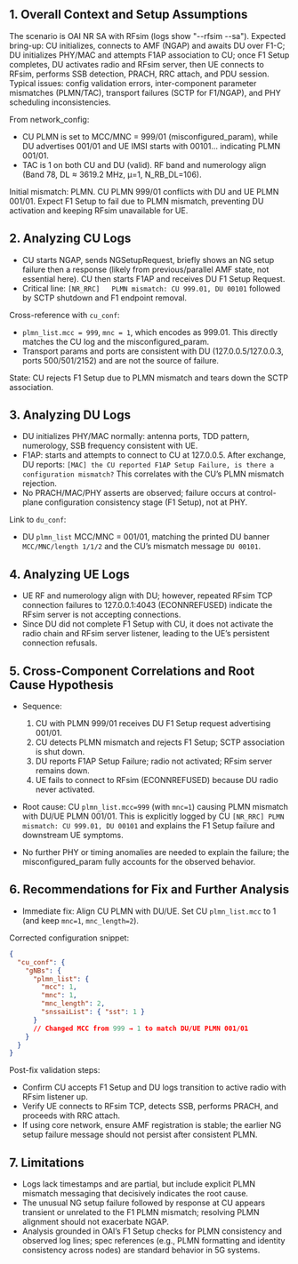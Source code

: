## 1. Overall Context and Setup Assumptions
The scenario is OAI NR SA with RFsim (logs show "--rfsim --sa"). Expected bring-up: CU initializes, connects to AMF (NGAP) and awaits DU over F1-C; DU initializes PHY/MAC and attempts F1AP association to CU; once F1 Setup completes, DU activates radio and RFsim server, then UE connects to RFsim, performs SSB detection, PRACH, RRC attach, and PDU session. Typical issues: config validation errors, inter-component parameter mismatches (PLMN/TAC), transport failures (SCTP for F1/NGAP), and PHY scheduling inconsistencies.

From network_config:
- CU PLMN is set to MCC/MNC = 999/01 (misconfigured_param), while DU advertises 001/01 and UE IMSI starts with 00101... indicating PLMN 001/01.
- TAC is 1 on both CU and DU (valid). RF band and numerology align (Band 78, DL ≈ 3619.2 MHz, μ=1, N_RB_DL=106).

Initial mismatch: PLMN. CU PLMN 999/01 conflicts with DU and UE PLMN 001/01. Expect F1 Setup to fail due to PLMN mismatch, preventing DU activation and keeping RFsim unavailable for UE.

## 2. Analyzing CU Logs
- CU starts NGAP, sends NGSetupRequest, briefly shows an NG setup failure then a response (likely from previous/parallel AMF state, not essential here). CU then starts F1AP and receives DU F1 Setup Request.
- Critical line: `[NR_RRC]   PLMN mismatch: CU 999.01, DU 00101` followed by SCTP shutdown and F1 endpoint removal.

Cross-reference with `cu_conf`:
- `plmn_list.mcc = 999`, `mnc = 1`, which encodes as 999.01. This directly matches the CU log and the misconfigured_param.
- Transport params and ports are consistent with DU (127.0.0.5/127.0.0.3, ports 500/501/2152) and are not the source of failure.

State: CU rejects F1 Setup due to PLMN mismatch and tears down the SCTP association.

## 3. Analyzing DU Logs
- DU initializes PHY/MAC normally: antenna ports, TDD pattern, numerology, SSB frequency consistent with UE.
- F1AP: starts and attempts to connect to CU at 127.0.0.5. After exchange, DU reports: `[MAC] the CU reported F1AP Setup Failure, is there a configuration mismatch?` This correlates with the CU’s PLMN mismatch rejection.
- No PRACH/MAC/PHY asserts are observed; failure occurs at control-plane configuration consistency stage (F1 Setup), not at PHY.

Link to `du_conf`:
- DU `plmn_list` MCC/MNC = 001/01, matching the printed DU banner `MCC/MNC/length 1/1/2` and the CU’s mismatch message `DU 00101`.

## 4. Analyzing UE Logs
- UE RF and numerology align with DU; however, repeated RFsim TCP connection failures to 127.0.0.1:4043 (ECONNREFUSED) indicate the RFsim server is not accepting connections.
- Since DU did not complete F1 Setup with CU, it does not activate the radio chain and RFsim server listener, leading to the UE’s persistent connection refusals.

## 5. Cross-Component Correlations and Root Cause Hypothesis
- Sequence:
  1) CU with PLMN 999/01 receives DU F1 Setup request advertising 001/01.
  2) CU detects PLMN mismatch and rejects F1 Setup; SCTP association is shut down.
  3) DU reports F1AP Setup Failure; radio not activated; RFsim server remains down.
  4) UE fails to connect to RFsim (ECONNREFUSED) because DU radio never activated.

- Root cause: CU `plmn_list.mcc=999` (with `mnc=1`) causing PLMN mismatch with DU/UE PLMN 001/01. This is explicitly logged by CU `[NR_RRC] PLMN mismatch: CU 999.01, DU 00101` and explains the F1 Setup failure and downstream UE symptoms.

- No further PHY or timing anomalies are needed to explain the failure; the misconfigured_param fully accounts for the observed behavior.

## 6. Recommendations for Fix and Further Analysis
- Immediate fix: Align CU PLMN with DU/UE. Set CU `plmn_list.mcc` to 1 (and keep `mnc=1`, `mnc_length=2`).

Corrected configuration snippet:

```json
{
  "cu_conf": {
    "gNBs": {
      "plmn_list": {
        "mcc": 1,
        "mnc": 1,
        "mnc_length": 2,
        "snssaiList": { "sst": 1 }
      }
      // Changed MCC from 999 → 1 to match DU/UE PLMN 001/01
    }
  }
}
```

Post-fix validation steps:
- Confirm CU accepts F1 Setup and DU logs transition to active radio with RFsim listener up.
- Verify UE connects to RFsim TCP, detects SSB, performs PRACH, and proceeds with RRC attach.
- If using core network, ensure AMF registration is stable; the earlier NG setup failure message should not persist after consistent PLMN.

## 7. Limitations
- Logs lack timestamps and are partial, but include explicit PLMN mismatch messaging that decisively indicates the root cause.
- The unusual NG setup failure followed by response at CU appears transient or unrelated to the F1 PLMN mismatch; resolving PLMN alignment should not exacerbate NGAP.
- Analysis grounded in OAI’s F1 Setup checks for PLMN consistency and observed log lines; spec references (e.g., PLMN formatting and identity consistency across nodes) are standard behavior in 5G systems.


